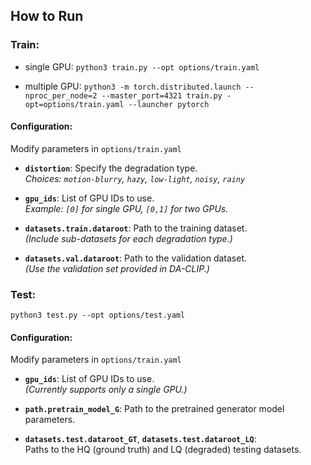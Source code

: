 ## How to Run
### Train:

- single GPU: 
 `python3 train.py --opt options/train.yaml`

- multiple GPU:
 `python3 -m torch.distributed.launch --nproc_per_node=2 --master_port=4321 train.py -opt=options/train.yaml --launcher pytorch`


#### Configuration:
Modify parameters in `options/train.yaml`

- **`distortion`**: Specify the degradation type.  
  *Choices: `motion-blurry`, `hazy`, `low-light`, `noisy`, `rainy`*

- **`gpu_ids`**: List of GPU IDs to use.  
  *Example: `[0]` for single GPU, `[0,1]` for two GPUs.*

- **`datasets.train.dataroot`**: Path to the training dataset.  
  *(Include sub-datasets for each degradation type.)*

- **`datasets.val.dataroot`**: Path to the validation dataset.  
  *(Use the validation set provided in DA-CLIP.)*

### Test:
`python3 test.py --opt options/test.yaml`

#### Configuration:
Modify parameters in `options/train.yaml`
- **`gpu_ids`**: List of GPU IDs to use.  
  *(Currently supports only a single GPU.)*

- **`path.pretrain_model_G`**: Path to the pretrained generator model parameters.

- **`datasets.test.dataroot_GT`**, **`datasets.test.dataroot_LQ`**:  
  Paths to the HQ (ground truth) and LQ (degraded) testing datasets.